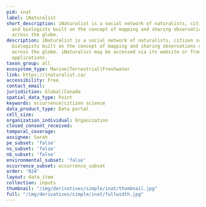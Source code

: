 ```yaml
---
pid: inat
label: iNaturalist
short_description: iNaturalist is a social network of naturalists, citizen scientists,
  and biologists built on the concept of mapping and sharing observations of biodiversity
  across the globe.
description: iNaturalist is a social network of naturalists, citizen scientists, and
  biologists built on the concept of mapping and sharing observations of biodiversity
  across the globe. iNaturalist may be accessed via its website or from its mobile
  applications.
taxon_group: all
ecosystem_type: Marine|Terrestrial|Freshwater
link: https://inaturalist.ca/
accessibility: Free
contact_email: 
jurisdiction: Global|Canada
spatial_data_type: Point
keywords: occurrence|citizen science
data_product_type: Data portal
cell_size: 
organization_individual: Organization
closed_consent_received: 
temporal_coverage: 
assignee: Sarah
pe_subset: 'false'
ns_subset: 'false'
nb_subset: 'false'
environmental_subset: 'false'
occurrence_subset: occurrence_subset
order: '024'
layout: data_item
collection: inputs
thumbnail: "/img/derivatives/simple/inat/thumbnail.jpg"
full: "/img/derivatives/simple/inat/fullwidth.jpg"
---
```

